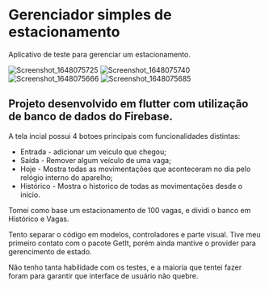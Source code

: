 # Gerenciador simples de estacionamento

Aplicativo de teste para gerenciar um estacionamento.

![Screenshot_1648075725](https://user-images.githubusercontent.com/31592577/159809616-efc6e9f6-e16b-46ee-b2c8-c370a41aebbb.png)
![Screenshot_1648075740](https://user-images.githubusercontent.com/31592577/159809684-aeb06d79-587a-4a97-8f03-a77c71c50940.png)
![Screenshot_1648075666](https://user-images.githubusercontent.com/31592577/159809717-93a3a975-56f0-4ee7-9300-cda0378ea037.png)
![Screenshot_1648075685](https://user-images.githubusercontent.com/31592577/159809714-c5f772a9-b4eb-4b8c-a8d0-9bd352a088d3.png)

## Projeto desenvolvido em flutter com utilização de banco de dados do Firebase.

A tela incial possui 4 botoes principais com funcionalidades distintas: 
 - Entrada - adicionar um veiculo que chegou;
 - Saída - Remover algum veículo de uma vaga;
 - Hoje - Mostra todas as movimentações que aconteceram no dia pelo relógio interno do aparelho;
 - Histórico - Mostra o historico de todas as movimentações desde o inicio.

Tomei como base um estacionamento de 100 vagas, e dividi o banco em Histórico e Vagas.

Tento separar o código em modelos, controladores e parte visual. Tive meu primeiro contato com o pacote GetIt, porém ainda mantive o provider para gerencimento de estado.

Não tenho tanta habilidade com os testes, e a maioria que tentei fazer foram para garantir que interface de usuário não quebre.
